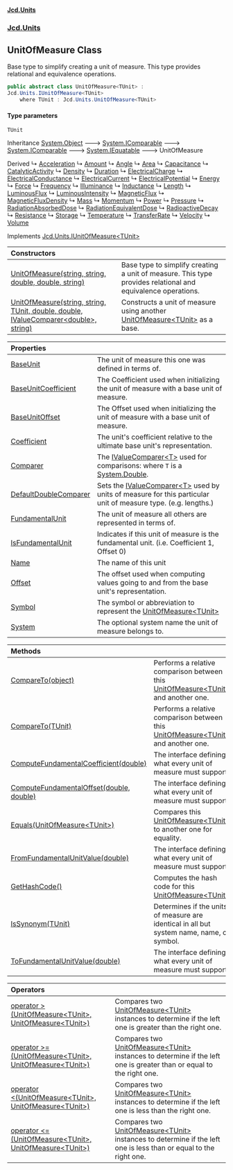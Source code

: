 #### [Jcd.Units](index.md 'index')
### [Jcd.Units](Jcd.Units.md 'Jcd.Units')

## UnitOfMeasure<TUnit> Class

Base type to simplify creating a unit of measure. This type provides relational and equivalence operations.

```csharp
public abstract class UnitOfMeasure<TUnit> :
Jcd.Units.IUnitOfMeasure<TUnit>
    where TUnit : Jcd.Units.UnitOfMeasure<TUnit>
```
#### Type parameters

<a name='Jcd.Units.UnitOfMeasure_TUnit_.TUnit'></a>

`TUnit`

Inheritance [System.Object](https://docs.microsoft.com/en-us/dotnet/api/System.Object 'System.Object') &#129106; [System.IComparable](https://docs.microsoft.com/en-us/dotnet/api/System.IComparable 'System.IComparable') &#129106; [System.IComparable](https://docs.microsoft.com/en-us/dotnet/api/System.IComparable 'System.IComparable') &#129106; [System.IEquatable](https://docs.microsoft.com/en-us/dotnet/api/System.IEquatable 'System.IEquatable') &#129106; UnitOfMeasure<TUnit>

Derived
&#8627; [Acceleration](Acceleration.md 'Jcd.Units.UnitTypes.Acceleration')
&#8627; [Amount](Amount.md 'Jcd.Units.UnitTypes.Amount')
&#8627; [Angle](Angle.md 'Jcd.Units.UnitTypes.Angle')
&#8627; [Area](Area.md 'Jcd.Units.UnitTypes.Area')
&#8627; [Capacitance](Capacitance.md 'Jcd.Units.UnitTypes.Capacitance')
&#8627; [CatalyticActivity](CatalyticActivity.md 'Jcd.Units.UnitTypes.CatalyticActivity')
&#8627; [Density](Density.md 'Jcd.Units.UnitTypes.Density')
&#8627; [Duration](Duration.md 'Jcd.Units.UnitTypes.Duration')
&#8627; [ElectricalCharge](ElectricalCharge.md 'Jcd.Units.UnitTypes.ElectricalCharge')
&#8627; [ElectricalConductance](ElectricalConductance.md 'Jcd.Units.UnitTypes.ElectricalConductance')
&#8627; [ElectricalCurrent](ElectricalCurrent.md 'Jcd.Units.UnitTypes.ElectricalCurrent')
&#8627; [ElectricalPotential](ElectricalPotential.md 'Jcd.Units.UnitTypes.ElectricalPotential')
&#8627; [Energy](Energy.md 'Jcd.Units.UnitTypes.Energy')
&#8627; [Force](Force.md 'Jcd.Units.UnitTypes.Force')
&#8627; [Frequency](Frequency.md 'Jcd.Units.UnitTypes.Frequency')
&#8627; [Illuminance](Illuminance.md 'Jcd.Units.UnitTypes.Illuminance')
&#8627; [Inductance](Inductance.md 'Jcd.Units.UnitTypes.Inductance')
&#8627; [Length](Length.md 'Jcd.Units.UnitTypes.Length')
&#8627; [LuminousFlux](LuminousFlux.md 'Jcd.Units.UnitTypes.LuminousFlux')
&#8627; [LuminousIntensity](LuminousIntensity.md 'Jcd.Units.UnitTypes.LuminousIntensity')
&#8627; [MagneticFlux](MagneticFlux.md 'Jcd.Units.UnitTypes.MagneticFlux')
&#8627; [MagneticFluxDensity](MagneticFluxDensity.md 'Jcd.Units.UnitTypes.MagneticFluxDensity')
&#8627; [Mass](Mass.md 'Jcd.Units.UnitTypes.Mass')
&#8627; [Momentum](Momentum.md 'Jcd.Units.UnitTypes.Momentum')
&#8627; [Power](Power.md 'Jcd.Units.UnitTypes.Power')
&#8627; [Pressure](Pressure.md 'Jcd.Units.UnitTypes.Pressure')
&#8627; [RadiationAbsorbedDose](RadiationAbsorbedDose.md 'Jcd.Units.UnitTypes.RadiationAbsorbedDose')
&#8627; [RadiationEquivalentDose](RadiationEquivalentDose.md 'Jcd.Units.UnitTypes.RadiationEquivalentDose')
&#8627; [RadioactiveDecay](RadioactiveDecay.md 'Jcd.Units.UnitTypes.RadioactiveDecay')
&#8627; [Resistance](Resistance.md 'Jcd.Units.UnitTypes.Resistance')
&#8627; [Storage](Storage.md 'Jcd.Units.UnitTypes.Storage')
&#8627; [Temperature](Temperature.md 'Jcd.Units.UnitTypes.Temperature')
&#8627; [TransferRate](TransferRate.md 'Jcd.Units.UnitTypes.TransferRate')
&#8627; [Velocity](Velocity.md 'Jcd.Units.UnitTypes.Velocity')
&#8627; [Volume](Volume.md 'Jcd.Units.UnitTypes.Volume')

Implements [Jcd.Units.IUnitOfMeasure&lt;](IUnitOfMeasure_TUnit_.md 'Jcd.Units.IUnitOfMeasure<TUnit>')[TUnit](UnitOfMeasure_TUnit_.md#Jcd.Units.UnitOfMeasure_TUnit_.TUnit 'Jcd.Units.UnitOfMeasure<TUnit>.TUnit')[&gt;](IUnitOfMeasure_TUnit_.md 'Jcd.Units.IUnitOfMeasure<TUnit>')

| Constructors | |
| :--- | :--- |
| [UnitOfMeasure(string, string, double, double, string)](UnitOfMeasure_TUnit_..ctor.GXF1xY6aTZUIdsKaSOcULw.md 'Jcd.Units.UnitOfMeasure<TUnit>.UnitOfMeasure(string, string, double, double, string)') | Base type to simplify creating a unit of measure. This type provides relational and equivalence operations. |
| [UnitOfMeasure(string, string, TUnit, double, double, IValueComparer&lt;double&gt;, string)](UnitOfMeasure_TUnit_..ctor.ppaE236Nm6TcDuxxxVbfFA.md 'Jcd.Units.UnitOfMeasure<TUnit>.UnitOfMeasure(string, string, TUnit, double, double, Jcd.Units.IValueComparer<double>, string)') | Constructs a unit of measure using another [UnitOfMeasure&lt;TUnit&gt;](UnitOfMeasure_TUnit_.md 'Jcd.Units.UnitOfMeasure<TUnit>') as a base. |

| Properties | |
| :--- | :--- |
| [BaseUnit](UnitOfMeasure_TUnit_.BaseUnit.md 'Jcd.Units.UnitOfMeasure<TUnit>.BaseUnit') | The unit of measure this one was defined in terms of. |
| [BaseUnitCoefficient](UnitOfMeasure_TUnit_.BaseUnitCoefficient.md 'Jcd.Units.UnitOfMeasure<TUnit>.BaseUnitCoefficient') | The Coefficient used when initializing the unit of measure with a base unit of measure. |
| [BaseUnitOffset](UnitOfMeasure_TUnit_.BaseUnitOffset.md 'Jcd.Units.UnitOfMeasure<TUnit>.BaseUnitOffset') | The Offset used when initializing the unit of measure with a base unit of measure. |
| [Coefficient](UnitOfMeasure_TUnit_.Coefficient.md 'Jcd.Units.UnitOfMeasure<TUnit>.Coefficient') | The unit's coefficient relative to the ultimate base unit's representation. |
| [Comparer](UnitOfMeasure_TUnit_.Comparer.md 'Jcd.Units.UnitOfMeasure<TUnit>.Comparer') | The [IValueComparer&lt;T&gt;](IValueComparer_T_.md 'Jcd.Units.IValueComparer<T>') used for comparisons: where `T` is a [System.Double](https://docs.microsoft.com/en-us/dotnet/api/System.Double 'System.Double'). |
| [DefaultDoubleComparer](UnitOfMeasure_TUnit_.DefaultDoubleComparer.md 'Jcd.Units.UnitOfMeasure<TUnit>.DefaultDoubleComparer') | Sets the [IValueComparer&lt;T&gt;](IValueComparer_T_.md 'Jcd.Units.IValueComparer<T>') used by units of measure for this particular unit of measure type. (e.g. lengths.) |
| [FundamentalUnit](UnitOfMeasure_TUnit_.FundamentalUnit.md 'Jcd.Units.UnitOfMeasure<TUnit>.FundamentalUnit') | The unit of measure all others are represented in terms of. |
| [IsFundamentalUnit](UnitOfMeasure_TUnit_.IsFundamentalUnit.md 'Jcd.Units.UnitOfMeasure<TUnit>.IsFundamentalUnit') | Indicates if this unit of measure is the fundamental unit. (i.e. Coefficient 1, Offset 0) |
| [Name](UnitOfMeasure_TUnit_.Name.md 'Jcd.Units.UnitOfMeasure<TUnit>.Name') | The name of this unit |
| [Offset](UnitOfMeasure_TUnit_.Offset.md 'Jcd.Units.UnitOfMeasure<TUnit>.Offset') | The offset used when computing values going to and from the base unit's representation. |
| [Symbol](UnitOfMeasure_TUnit_.Symbol.md 'Jcd.Units.UnitOfMeasure<TUnit>.Symbol') | The symbol or abbreviation to represent the [UnitOfMeasure&lt;TUnit&gt;](UnitOfMeasure_TUnit_.md 'Jcd.Units.UnitOfMeasure<TUnit>') |
| [System](UnitOfMeasure_TUnit_.System.md 'Jcd.Units.UnitOfMeasure<TUnit>.System') | The optional system name the unit of measure belongs to. |

| Methods | |
| :--- | :--- |
| [CompareTo(object)](UnitOfMeasure_TUnit_.CompareTo.BDUB5PptL8B2VDvxCybhnA.md 'Jcd.Units.UnitOfMeasure<TUnit>.CompareTo(object)') | Performs a relative comparison between this [UnitOfMeasure&lt;TUnit&gt;](UnitOfMeasure_TUnit_.md 'Jcd.Units.UnitOfMeasure<TUnit>') and another one. |
| [CompareTo(TUnit)](UnitOfMeasure_TUnit_.CompareTo.OPmubfQu6BLQMyNXQHI0jg.md 'Jcd.Units.UnitOfMeasure<TUnit>.CompareTo(TUnit)') | Performs a relative comparison between this [UnitOfMeasure&lt;TUnit&gt;](UnitOfMeasure_TUnit_.md 'Jcd.Units.UnitOfMeasure<TUnit>') and another one. |
| [ComputeFundamentalCoefficient(double)](UnitOfMeasure_TUnit_.ComputeFundamentalCoefficient.i9JNe6R2i806zQq6EPKlHg.md 'Jcd.Units.UnitOfMeasure<TUnit>.ComputeFundamentalCoefficient(double)') | The interface defining what every unit of measure must support. |
| [ComputeFundamentalOffset(double, double)](UnitOfMeasure_TUnit_.ComputeFundamentalOffset.onPwvgdKY+MelX1jCfClKQ.md 'Jcd.Units.UnitOfMeasure<TUnit>.ComputeFundamentalOffset(double, double)') | The interface defining what every unit of measure must support. |
| [Equals(UnitOfMeasure&lt;TUnit&gt;)](UnitOfMeasure_TUnit_.Equals.monYQT5ijeXp2ozD2hvWHQ.md 'Jcd.Units.UnitOfMeasure<TUnit>.Equals(Jcd.Units.UnitOfMeasure<TUnit>)') | Compares this [UnitOfMeasure&lt;TUnit&gt;](UnitOfMeasure_TUnit_.md 'Jcd.Units.UnitOfMeasure<TUnit>') to another one for equality. |
| [FromFundamentalUnitValue(double)](UnitOfMeasure_TUnit_.FromFundamentalUnitValue.ela1GaQ7m9Ds+0Gsp3NEqw.md 'Jcd.Units.UnitOfMeasure<TUnit>.FromFundamentalUnitValue(double)') | The interface defining what every unit of measure must support. |
| [GetHashCode()](UnitOfMeasure_TUnit_.GetHashCode().md 'Jcd.Units.UnitOfMeasure<TUnit>.GetHashCode()') | Computes the hash code for this [UnitOfMeasure&lt;TUnit&gt;](UnitOfMeasure_TUnit_.md 'Jcd.Units.UnitOfMeasure<TUnit>') |
| [IsSynonym(TUnit)](UnitOfMeasure_TUnit_.IsSynonym.ByjS0y+kjZyPPYPiB7usqg.md 'Jcd.Units.UnitOfMeasure<TUnit>.IsSynonym(TUnit)') | Determines if the units of measure are identical in all but system name, name, or symbol. |
| [ToFundamentalUnitValue(double)](UnitOfMeasure_TUnit_.ToFundamentalUnitValue.c+pdNRz/zLxbsbCTxAGJcQ.md 'Jcd.Units.UnitOfMeasure<TUnit>.ToFundamentalUnitValue(double)') | The interface defining what every unit of measure must support. |

| Operators | |
| :--- | :--- |
| [operator &gt;(UnitOfMeasure&lt;TUnit&gt;, UnitOfMeasure&lt;TUnit&gt;)](UnitOfMeasure_TUnit_.op_GreaterThan.1PaSrFoiJTo7T+c0lAAktg.md 'Jcd.Units.UnitOfMeasure<TUnit>.op_GreaterThan(Jcd.Units.UnitOfMeasure<TUnit>, Jcd.Units.UnitOfMeasure<TUnit>)') | Compares two [UnitOfMeasure&lt;TUnit&gt;](UnitOfMeasure_TUnit_.md 'Jcd.Units.UnitOfMeasure<TUnit>') instances to determine if the left one is greater than the right one. |
| [operator &gt;=(UnitOfMeasure&lt;TUnit&gt;, UnitOfMeasure&lt;TUnit&gt;)](UnitOfMeasure_TUnit_.op_GreaterThanOrEqual.R0d08Sda2xz912fn6sSwOA.md 'Jcd.Units.UnitOfMeasure<TUnit>.op_GreaterThanOrEqual(Jcd.Units.UnitOfMeasure<TUnit>, Jcd.Units.UnitOfMeasure<TUnit>)') | Compares two [UnitOfMeasure&lt;TUnit&gt;](UnitOfMeasure_TUnit_.md 'Jcd.Units.UnitOfMeasure<TUnit>') instances to determine if the left one is greater than or equal to the right one. |
| [operator &lt;(UnitOfMeasure&lt;TUnit&gt;, UnitOfMeasure&lt;TUnit&gt;)](UnitOfMeasure_TUnit_.op_LessThan.Ryf2wTvfKjdlLuccqhkM/Q.md 'Jcd.Units.UnitOfMeasure<TUnit>.op_LessThan(Jcd.Units.UnitOfMeasure<TUnit>, Jcd.Units.UnitOfMeasure<TUnit>)') | Compares two [UnitOfMeasure&lt;TUnit&gt;](UnitOfMeasure_TUnit_.md 'Jcd.Units.UnitOfMeasure<TUnit>') instances to determine if the left one is less than the right one. |
| [operator &lt;=(UnitOfMeasure&lt;TUnit&gt;, UnitOfMeasure&lt;TUnit&gt;)](UnitOfMeasure_TUnit_.op_LessThanOrEqual.Rl+XHHuF6mR/6riB7FSvUg.md 'Jcd.Units.UnitOfMeasure<TUnit>.op_LessThanOrEqual(Jcd.Units.UnitOfMeasure<TUnit>, Jcd.Units.UnitOfMeasure<TUnit>)') | Compares two [UnitOfMeasure&lt;TUnit&gt;](UnitOfMeasure_TUnit_.md 'Jcd.Units.UnitOfMeasure<TUnit>') instances to determine if the left one is less than or equal to the right one. |
